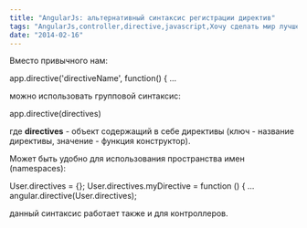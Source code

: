```yaml
---
title: "AngularJs: альтернативный синтаксис регистрации директив"
tags: "AngularJs,controller,directive,javascript,Хочу сделать мир лучше"
date: "2014-02-16"
---
```


Вместо привычного нам:

app.directive('directiveName', function() { ...

можно использовать групповой синтаксис:

app.directive(directives)

где **directives** - объект содержащий в себе директивы (ключ - название директивы, значение - функция конструктор).

Может быть удобно для использования пространства имен (namespaces):

User.directives = {};
User.directives.myDirective = function () { ...
angular.directive(User.directives);

данный синтаксис работает также и для контроллеров.
